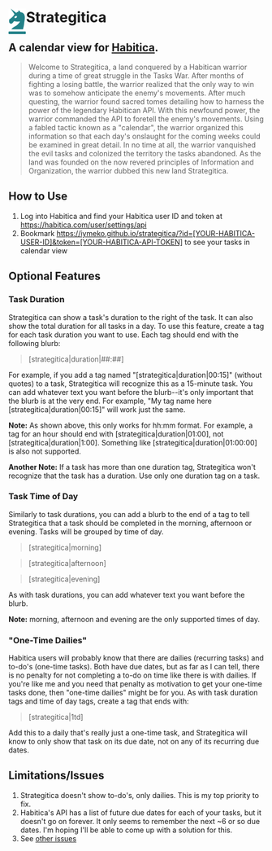 # <img align="left" height="50" src="https://raw.githubusercontent.com/iymeko/strategitica/main/img/logo.png"> Strategitica

## A calendar view for [Habitica](https://habitica.com/).

> Welcome to Strategitica, a land conquered by a Habitican warrior during a time of great struggle in the Tasks War. After months of fighting a losing battle, the warrior realized that the only way to win was to somehow anticipate the enemy's movements. After much questing, the warrior found sacred tomes detailing how to harness the power of the legendary Habitican API. With this newfound power, the warrior commanded the API to foretell the enemy's movements. Using a fabled tactic known as a "calendar", the warrior organized this information so that each day's onslaught for the coming weeks could be examined in great detail. In no time at all, the warrior vanquished the evil tasks and colonized the territory the tasks abandoned. As the land was founded on the now revered principles of Information and Organization, the warrior dubbed this new land Strategitica.

## How to Use

1. Log into Habitica and find your Habitica user ID and token at https://habitica.com/user/settings/api
2. Bookmark https://iymeko.github.io/strategitica/?id=[YOUR-HABITICA-USER-ID]&token=[YOUR-HABITICA-API-TOKEN] to see your tasks in calendar view

## Optional Features

### Task Duration

Strategitica can show a task's duration to the right of the task. It can also show the total duration for all tasks in a day. To use this feature, create a tag for each task duration you want to use. Each tag should end with the following blurb:

> [strategitica|duration|##:##]

For example, if you add a tag named "[strategitica|duration|00:15]" (without quotes) to a task, Strategitica will recognize this as a 15-minute task. You can add whatever text you want before the blurb--it's only important that the blurb is at the very end. For example, "My tag name here [strategitica|duration|00:15]" will work just the same.

**Note:** As shown above, this only works for hh:mm format. For example, a tag for an hour should end with [strategitica|duration|01:00], not [strategitica|duration|1:00]. Something like [strategitica|duration|01:00:00] is also not supported.

**Another Note:** If a task has more than one duration tag, Strategitica won't recognize that the task has a duration. Use only one duration tag on a task.

### Task Time of Day

Similarly to task durations, you can add a blurb to the end of a tag to tell Strategitica that a task should be completed in the morning, afternoon or evening. Tasks will be grouped by time of day.

> [strategitica|morning]

> [strategitica|afternoon]

> [strategitica|evening]

As with task durations, you can add whatever text you want before the blurb.

**Note:** morning, afternoon and evening are the only supported times of day.

### "One-Time Dailies" ###

Habitica users will probably know that there are dailies (recurring tasks) and to-do's (one-time tasks). Both have due dates, but as far as I can tell, there is no penalty for not completing a to-do on time like there is with dailies. If you're like me and you need that penalty as motivation to get your one-time tasks done, then "one-time dailies" might be for you. As with task duration tags and time of day tags, create a tag that ends with:

> [strategitica|1td]

Add this to a daily that's really just a one-time task, and Strategitica will know to only show that task on its due date, not on any of its recurring due dates.

## Limitations/Issues

1. Strategitica doesn't show to-do's, only dailies. This is my top priority to fix.
2. Habitica's API has a list of future due dates for each of your tasks, but it doesn't go on forever. It only seems to remember the next ~6 or so due dates. I'm hoping I'll be able to come up with a solution for this.
3. See [other issues](https://github.com/iymeko/strategitica/issues?q=is%3Aissue+is%3Aopen+label%3Acritical)
